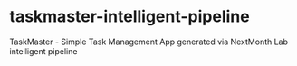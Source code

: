 # taskmaster-intelligent-pipeline
TaskMaster - Simple Task Management App generated via NextMonth Lab intelligent pipeline
